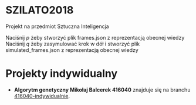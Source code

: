 # SZILATO2018
Projekt na przedmiot Sztuczna Inteligencja  

Naciśnij *p* żeby stworzyć plik frames.json z reprezentacją obecnej wiedzy  
Naciśnij *q* żeby zasymulować krok w dół i  stworzyć plik simulated_frames.json z reprezentacją obecnej wiedzy  

# Projekty indywidualny  
- **Algorytm genetyczny Mikołaj Balcerek 416040** znajduje się na branchu [416040-indywidualnie](https://github.com/MikolajSzumigalski/SZILATO2018/tree/416040-indywidualnie).
